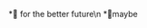 *👏 for the better future\n
*🔨maybe
<!---
AHXBXA/AHXBXA is a ✨ special ✨ repository because its `README.md` (this file) appears on your GitHub profile.
You can click the Preview link to take a look at your changes.
--->
